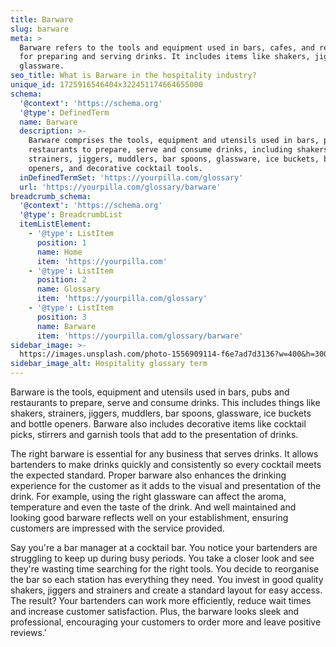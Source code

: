 ```yaml
---
title: Barware
slug: barware
meta: >
  Barware refers to the tools and equipment used in bars, cafes, and restaurants
  for preparing and serving drinks. It includes items like shakers, jiggers, and
  glassware.
seo_title: What is Barware in the hospitality industry?
unique_id: 1725916546404x322451174664655000
schema:
  '@context': 'https://schema.org'
  '@type': DefinedTerm
  name: Barware
  description: >-
    Barware comprises the tools, equipment and utensils used in bars, pubs and
    restaurants to prepare, serve and consume drinks, including shakers,
    strainers, jiggers, muddlers, bar spoons, glassware, ice buckets, bottle
    openers, and decorative cocktail tools.
  inDefinedTermSet: 'https://yourpilla.com/glossary'
  url: 'https://yourpilla.com/glossary/barware'
breadcrumb_schema:
  '@context': 'https://schema.org'
  '@type': BreadcrumbList
  itemListElement:
    - '@type': ListItem
      position: 1
      name: Home
      item: 'https://yourpilla.com'
    - '@type': ListItem
      position: 2
      name: Glossary
      item: 'https://yourpilla.com/glossary'
    - '@type': ListItem
      position: 3
      name: Barware
      item: 'https://yourpilla.com/glossary/barware'
sidebar_image: >-
  https://images.unsplash.com/photo-1556909114-f6e7ad7d3136?w=400&h=300&fit=crop&auto=format
sidebar_image_alt: Hospitality glossary term
---
```

Barware is the tools, equipment and utensils used in bars, pubs and restaurants to prepare, serve and consume drinks. This includes things like shakers, strainers, jiggers, muddlers, bar spoons, glassware, ice buckets and bottle openers. Barware also includes decorative items like cocktail picks, stirrers and garnish tools that add to the presentation of drinks.

The right barware is essential for any business that serves drinks. It allows bartenders to make drinks quickly and consistently so every cocktail meets the expected standard. Proper barware also enhances the drinking experience for the customer as it adds to the visual and presentation of the drink. For example, using the right glassware can affect the aroma, temperature and even the taste of the drink. And well maintained and looking good barware reflects well on your establishment, ensuring customers are impressed with the service provided.

Say you're a bar manager at a cocktail bar. You notice your bartenders are struggling to keep up during busy periods. You take a closer look and see they're wasting time searching for the right tools. You decide to reorganise the bar so each station has everything they need. You invest in good quality shakers, jiggers and strainers and create a standard layout for easy access. The result? Your bartenders can work more efficiently, reduce wait times and increase customer satisfaction. Plus, the barware looks sleek and professional, encouraging your customers to order more and leave positive reviews.'
